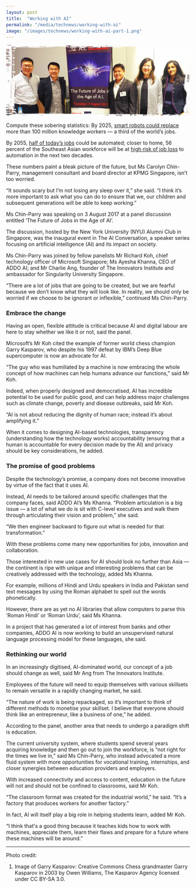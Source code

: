```yaml
---
layout: post
title:  "Working with AI"
permalink: "/media/technews/working-with-ai"
image: "/images/technews/working-with-ai-part-1.png"
---
```


![Working with AI](/images/technews/working-with-ai-part-1.png)

Compute these sobering statistics: By 2025, [smart robots could replace](https://assets.kpmg.com/content/dam/kpmg/pdf/2016/04/employees-an-endangered-species.pdf) more than 100 million knowledge workers — a third of the world’s jobs.

By 2055, [half of today’s jobs](https://www.mckinsey.com/featured-insights/digital-disruption/harnessing-automation-for-a-future-that-works) could be automated; closer to home, 56 percent of the Southeast Asian workforce will be at [high risk of job loss](https://www.reuters.com/article/us-southeast-asia-jobs-idUSKCN0ZN0HP) to automation in the next two decades.

These numbers paint a bleak picture of the future, but Ms Carolyn Chin-Parry, management consultant and board director at KPMG Singapore, isn’t too worried.

“It sounds scary but I’m not losing any sleep over it,” she said. “I think it’s more important to ask what you can do to ensure that we, our children and subsequent generations will be able to keep working.”

Ms Chin-Parry was speaking on 3 August 2017 at a panel discussion entitled ‘The Future of Jobs in the Age of AI’.

The discussion, hosted by the New York University (NYU) Alumni Club in Singapore, was the inaugural event in The AI Conversation, a speaker series focusing on artificial intelligence (AI) and its impact on society.

Ms Chin-Parry was joined by fellow panelists Mr Richard Koh, chief technology officer of Microsoft Singapore; Ms Ayesha Khanna, CEO of ADDO AI; and Mr Charlie Ang, founder of The Innovators Institute and ambassador for Singularity University Singapore.

“There are a lot of jobs that are going to be created, but we are fearful because we don’t know what they will look like. In reality, we should only be worried if we choose to be ignorant or inflexible,” continued Ms Chin-Parry.

### **Embrace the change**
Having an open, flexible attitude is critical because AI and digital labour are here to stay whether we like it or not, said the panel.

Microsoft’s Mr Koh cited the example of former world chess champion Garry Kasparov, who despite his 1997 defeat by IBM’s Deep Blue supercomputer is now an advocate for AI.

“The guy who was humiliated by a machine is now embracing the whole concept of how machines can help humans advance our functions,” said Mr Koh.

Indeed, when properly designed and democratised, AI has incredible potential to be used for public good, and can help address major challenges such as climate change, poverty and disease outbreaks, said Mr Koh.

“AI is not about reducing the dignity of human race; instead it’s about amplifying it.”

When it comes to designing AI-based technologies, transparency (understanding how the technology works) accountability (ensuring that a human is accountable for every decision made by the AI) and privacy should be key considerations, he added.

### **The promise of good problems**
Despite the technology’s promise, a company does not become innovative by virtue of the fact that it uses AI.

Instead, AI needs to be tailored around specific challenges that the company faces, said ADDO AI’s Ms Khanna. “Problem articulation is a big issue — a lot of what we do is sit with C-level executives and walk them through articulating their vision and problem,” she said.

“We then engineer backward to figure out what is needed for that transformation.”

With these problems come many new opportunities for jobs, innovation and collaboration.

Those interested in new use cases for AI should look no further than Asia — the continent is ripe with unique and interesting problems that can be creatively addressed with the technology, added Ms Khanna.

For example, millions of Hindi and Urdu speakers in India and Pakistan send text messages by using the Roman alphabet to spell out the words phonetically.

However, there are as yet no AI libraries that allow computers to parse this ‘Roman Hindi’ or ‘Roman Urdu’, said Ms Khanna.

In a project that has generated a lot of interest from banks and other companies, ADDO AI is now working to build an unsupervised natural language processing model for these languages, she said.

### **Rethinking our world**
In an increasingly digitised, AI-dominated world, our concept of a job should change as well, said Mr Ang from The Innovators Institute.

Employees of the future will need to equip themselves with various skillsets to remain versatile in a rapidly changing market, he said.

“The nature of work is being repackaged, so it’s important to think of different methods to monetise your skillset. I believe that everyone should think like an entrepreneur, like a business of one,” he added.

According to the panel, another area that needs to undergo a paradigm shift is education.

The current university system, where students spend several years acquiring knowledge and then go out to join the workforce, is “not right for the times we live in,” said Ms Chin-Parry, who instead advocated a more fluid system with more opportunities for vocational training, internships, and closer synergies between education providers and employers.  

With increased connectivity and access to content, education in the future will not and should not be confined to classrooms, said Mr Koh.

“The classroom format was created for the industrial world,” he said. “It’s a factory that produces workers for another factory.”

In fact, AI will itself play a big role in helping students learn, added Mr Koh.

“I think that's a good thing because it teaches kids how to work with machines, appreciate them, learn their flaws and prepare for a future where these machines will be around.” 

---

Photo credit:
1. Image of Garry Kasparov: Creative Commons Chess grandmaster Garry Kasparov in 2003 by Owen Williams, The Kasparov Agency licensed under CC BY-SA 3.0.
